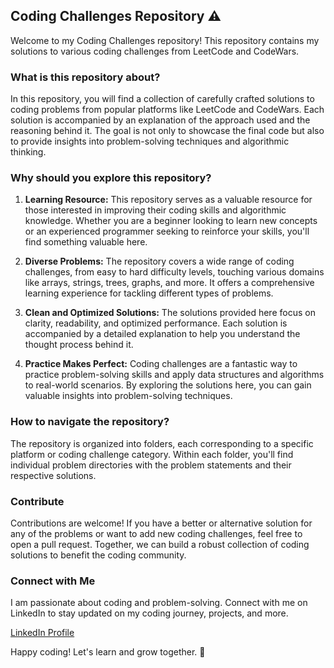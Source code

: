 ## Coding Challenges Repository ⚠️

Welcome to my Coding Challenges repository! This repository contains my solutions to various coding challenges from LeetCode and CodeWars.

### What is this repository about?

In this repository, you will find a collection of carefully crafted solutions to coding problems from popular platforms like LeetCode and CodeWars. Each solution is accompanied by an explanation of the approach used and the reasoning behind it. The goal is not only to showcase the final code but also to provide insights into problem-solving techniques and algorithmic thinking.

### Why should you explore this repository?

1. **Learning Resource:** This repository serves as a valuable resource for those interested in improving their coding skills and algorithmic knowledge. Whether you are a beginner looking to learn new concepts or an experienced programmer seeking to reinforce your skills, you'll find something valuable here.

2. **Diverse Problems:** The repository covers a wide range of coding challenges, from easy to hard difficulty levels, touching various domains like arrays, strings, trees, graphs, and more. It offers a comprehensive learning experience for tackling different types of problems.

3. **Clean and Optimized Solutions:** The solutions provided here focus on clarity, readability, and optimized performance. Each solution is accompanied by a detailed explanation to help you understand the thought process behind it.

4. **Practice Makes Perfect:** Coding challenges are a fantastic way to practice problem-solving skills and apply data structures and algorithms to real-world scenarios. By exploring the solutions here, you can gain valuable insights into problem-solving techniques.

### How to navigate the repository?

The repository is organized into folders, each corresponding to a specific platform or coding challenge category. Within each folder, you'll find individual problem directories with the problem statements and their respective solutions.

### Contribute

Contributions are welcome! If you have a better or alternative solution for any of the problems or want to add new coding challenges, feel free to open a pull request. Together, we can build a robust collection of coding solutions to benefit the coding community.

### Connect with Me

I am passionate about coding and problem-solving. Connect with me on LinkedIn to stay updated on my coding journey, projects, and more.

[LinkedIn Profile]((https://www.linkedin.com/in/rostyslav-onyshchenko-7ab348281/)https://www.linkedin.com/in/rostyslav-onyshchenko-7ab348281/)

Happy coding! Let's learn and grow together. 🤝
